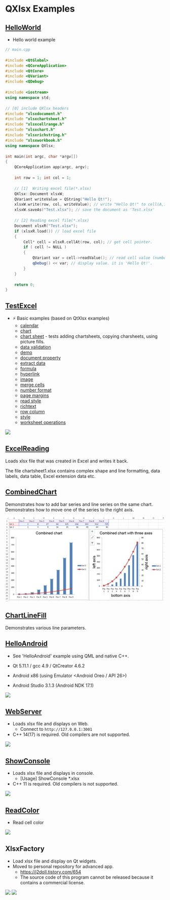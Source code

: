# QXlsx Examples

## [HelloWorld](https://github.com/QtExcel/QXlsx/tree/master/examples/HelloWorld)

- Hello world example

```cpp
// main.cpp

#include <QtGlobal>
#include <QCoreApplication>
#include <QtCore>
#include <QVariant>
#include <QDebug>

#include <iostream>
using namespace std;

// [0] include QXlsx headers 
#include "xlsxdocument.h"
#include "xlsxchartsheet.h"
#include "xlsxcellrange.h"
#include "xlsxchart.h"
#include "xlsxrichstring.h"
#include "xlsxworkbook.h"
using namespace QXlsx;

int main(int argc, char *argv[])
{
    QCoreApplication app(argc, argv);

    int row = 1; int col = 1;
	
    // [1]  Writing excel file(*.xlsx)
    QXlsx::Document xlsxW;
	QVariant writeValue = QString("Hello Qt!");
    xlsxW.write(row, col, writeValue); // write "Hello Qt!" to cell(A,1).
    xlsxW.saveAs("Test.xlsx"); // save the document as 'Test.xlsx'

    // [2] Reading excel file(*.xlsx)
    Document xlsxR("Test.xlsx"); 
    if (xlsxR.load()) // load excel file
    { 
        Cell* cell = xlsxR.cellAt(row, col); // get cell pointer.
        if ( cell != NULL )
        {
            QVariant var = cell->readValue(); // read cell value (number(double), QDateTime, QString ...)
            qDebug() << var; // display value. it is 'Hello Qt!'.
        }
    }

    return 0;
}
```

## [TestExcel](https://github.com/QtExcel/QXlsx/tree/master/examples/TestExcel)

- :zap: Basic examples (based on QtXlsx examples)
    - [calendar](https://github.com/QtExcel/QXlsx/blob/master/examples/TestExcel/calendar.cpp)
    - [chart](https://github.com/QtExcel/QXlsx/blob/master/examples/TestExcel/chart.cpp)
    - [chart sheet](https://github.com/QtExcel/QXlsx/blob/master/examples/TestExcel/chartsheet.cpp) - tests adding chartsheets, copying charsheets, using picture fills.
    - [data validation](https://github.com/QtExcel/QXlsx/blob/master/examples/TestExcel/datavalidation.cpp)
    - [demo](https://github.com/QtExcel/QXlsx/blob/master/TestExcel/examples/demo.cpp)
    - [document property](https://github.com/QtExcel/QXlsx/blob/master/examples/TestExcel/documentproperty.cpp)
    - [extract data](https://github.com/QtExcel/QXlsx/blob/master/examples/TestExcel/extractdata.cpp)
    - [formula](https://github.com/QtExcel/QXlsx/blob/master/examples/TestExcel/formulas.cpp)
    - [hyperlink](https://github.com/QtExcel/QXlsx/blob/master/examples/TestExcel/hyperlinks.cpp)
    - [image](https://github.com/QtExcel/QXlsx/blob/master/examples/TestExcel/image.cpp)
    - [merge cells](https://github.com/QtExcel/QXlsx/blob/master/examples/TestExcel/mergecells.cpp)
    - [number format](https://github.com/QtExcel/QXlsx/blob/master/examples/TestExcel/numberformat.cpp)
    - [page margins](https://github.com/QtExcel/QXlsx/blob/master/examples/TestExcel/pageMargins.cpp)
    - [read style](https://github.com/QtExcel/QXlsx/blob/master/examples/TestExcel/readStyle.cpp)
    - [richtext](https://github.com/QtExcel/QXlsx/blob/master/examples/TestExcel/richtext.cpp)
    - [row column](https://github.com/QtExcel/QXlsx/blob/master/examples/TestExcel/rowcolumn.cpp)
    - [style](https://github.com/QtExcel/QXlsx/blob/master/examples/TestExcel/style.cpp)
    - [worksheet operations](https://github.com/QtExcel/QXlsx/blob/master/TestExcel/examples/worksheetoperations.cpp)

![](../markdown.data/testexcel.png)

## [ExcelReading](https://github.com/QtExcel/QXlsx/tree/master/examples/ExcelReading)

Loads xlsx file that was created in Excel and writes it back.

The file chartsheet1.xlsx contains complex shape and line formatting, data labels, data table, Excel extension data etc.

## [CombinedChart](https://github.com/QtExcel/QXlsx/tree/master/examples/CombinedChart)

Demonstrates how to add bar series and line series on the same chart. Demonstrates how to move one of the series to the right axis.

![](../markdown.data/combinedchart.png)

## [ChartLineFill](https://github.com/QtExcel/QXlsx/tree/master/examples/ChartLineFill)

Demonstrates various line parameters.

## [HelloAndroid](https://github.com/QtExcel/QXlsx/tree/master/examples/HelloAndroid)

- See 'HelloAndroid' example using QML and native C++.

- Qt 5.11.1 / gcc 4.9 / QtCreator 4.6.2 
- Android x86 (using Emulator <Android Oreo / API 26>)
- Android Studio 3.1.3 (Android NDK 17.1)

![](../markdown.data/android.jpg)

## [WebServer](https://github.com/QtExcel/QXlsx/tree/master/examples/WebServer)
- Loads xlsx file and displays on Web.
	- Connect to `http://127.0.0.1:3001` 
- C++ 14(17) is required. Old compilers are not supported.

![](../markdown.data/webserver.png)

## [ShowConsole](https://github.com/QtExcel/QXlsx/tree/master/examples/ShowConsole)
- Loads xlsx file and displays in console.
  - [Usage] ShowConsole *.xlsx
- C++ 11 is required. Old compilers is not supported.

![](../markdown.data/show-console.jpg)

## [ReadColor](https://github.com/QtExcel/QXlsx/tree/master/examples/ReadColor) 
- Read cell color

![](../markdown.data/read-color.jpg)

## XlsxFactory 
- Load xlsx file and display on Qt widgets. 
- Moved to personal repository for advanced app.
	- https://j2doll.tistory.com/654
	- The source code of this program cannot be released because it contains a commercial license.

![](../markdown.data/copycat.png)
![](../markdown.data/copycat2.jpg)
